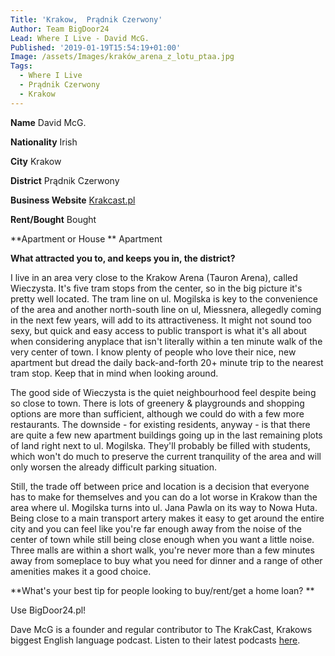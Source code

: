 ```yaml
---
Title: 'Krakow,  Prądnik Czerwony'
Author: Team BigDoor24
Lead: Where I Live - David McG.
Published: '2019-01-19T15:54:19+01:00'
Image: /assets/Images/kraków_arena_z_lotu_ptaa.jpg
Tags:
  - Where I Live
  - Prądnik Czerwony
  - Krakow
---
```

**Name**  David McG.

**Nationality**  Irish

**City**  Krakow

**District**  Prądnik Czerwony

**Business Website**  [Krakcast.pl](https://www.krakcast.pl/)

**Rent/Bought**  Bought

**Apartment or House ** Apartment

**What attracted you to, and keeps you in, the district?**

I live in an area very close to the Krakow Arena (Tauron Arena), called Wieczysta. It's five tram stops from the center, so in the big picture it's pretty well located. The tram line on ul. Mogilska is key to the convenience of the area and another north-south line on ul, Miessnera, allegedly coming in the next few years, will add to its attractiveness. It might not sound too sexy, but quick and easy access to public transport is what it's all about when considering anyplace that isn't literally within a ten minute walk of the very center of town. I know plenty of people who love their nice, new apartment but dread the daily back-and-forth 20+ minute trip to the nearest tram stop. Keep that in mind when looking around. 

The good side of Wieczysta is the quiet neighbourhood feel despite being so close to town. There is lots of greenery & playgrounds and shopping options are more than sufficient, although we could do with a few more restaurants. The downside - for existing residents, anyway - is that there are quite a few new apartment buildings going up in the last remaining plots of land right next to ul. Mogilska. They'll probably be filled with students, which won't do much to preserve the current tranquility of the area and will only worsen the already difficult parking situation. 

Still, the trade off between price and location is a decision that everyone has to make for themselves and you can do a lot worse in Krakow than the area where ul. Mogilska turns into ul. Jana Pawla on its way to Nowa Huta. Being close to a main transport artery makes it easy to get around the entire city and you can feel like you're far enough away from the noise of the center of town while still being close enough when you want a little noise. Three malls are within a short walk, you're never more than a few minutes away from someplace to buy what you need for dinner and a range of other amenities makes it a good choice. 

**What's your best tip for people looking to buy/rent/get a home loan?
**

Use BigDoor24.pl!

Dave McG is a founder and regular contributor to The KrakCast, Krakows biggest English language podcast. Listen  to their latest podcasts [here](https://www.krakcast.pl/).
